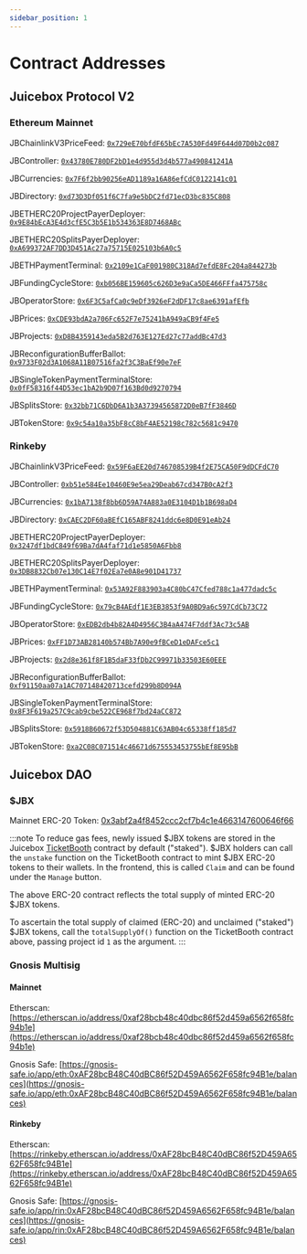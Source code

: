 ```yaml
---
sidebar_position: 1
---
```


# Contract Addresses

## Juicebox Protocol V2

### Ethereum Mainnet

JBChainlinkV3PriceFeed: [`0x729eE70bfdF65bEc7A530Fd49F644d07D0b2c087`](https://etherscan.io/address/0x729eE70bfdF65bEc7A530Fd49F644d07D0b2c087)

JBController: [`0x43780E780DF2bD1e4d955d3d4b577a490841241A`](https://etherscan.io/address/0x43780E780DF2bD1e4d955d3d4b577a490841241A)

JBCurrencies: [`0x7F6f2bb90256eAD1189a16A86efCdC0122141c01`](https://etherscan.io/address/0x7F6f2bb90256eAD1189a16A86efCdC0122141c01)

JBDirectory: [`0xd73D3Df051f6C7fa9e5bDC2fd71ecD3bc835C808`](https://etherscan.io/address/0xd73D3Df051f6C7fa9e5bDC2fd71ecD3bc835C808)

JBETHERC20ProjectPayerDeployer: [`0x9E84bEcA3E4d3cfE5C3b5E1b534363E8D7468ABc`](https://etherscan.io/address/0x9E84bEcA3E4d3cfE5C3b5E1b534363E8D7468ABc)

JBETHERC20SplitsPayerDeployer: [`0xA699372AF7DD3D451Ac27a75715E025103b6A0c5`](https://etherscan.io/address/0xA699372AF7DD3D451Ac27a75715E025103b6A0c5)

JBETHPaymentTerminal: [`0x2109e1CaF001980C318Ad7efdE8Fc204a844273b`](https://etherscan.io/address/0x2109e1CaF001980C318Ad7efdE8Fc204a844273b)

JBFundingCycleStore: [`0xb056BE159605c626D3e9aCa5DE466FFfa475758c`](https://etherscan.io/address/0xb056BE159605c626D3e9aCa5DE466FFfa475758c)

JBOperatorStore: [`0x6F3C5afCa0c9eDf3926eF2dDF17c8ae6391afEfb`](https://etherscan.io/address/0x6F3C5afCa0c9eDf3926eF2dDF17c8ae6391afEfb)

JBPrices: [`0xCDE93bdA2a706Fc652F7e75241bA949aCB9f4Fe5`](https://etherscan.io/address/0xCDE93bdA2a706Fc652F7e75241bA949aCB9f4Fe5)

JBProjects: [`0xD8B4359143eda5B2d763E127Ed27c77addBc47d3`](https://etherscan.io/address/0xD8B4359143eda5B2d763E127Ed27c77addBc47d3)

JBReconfigurationBufferBallot: [`0x9733F02d3A1068A11B07516fa2f3C3BaEf90e7eF`](https://etherscan.io/address/0x9733F02d3A1068A11B07516fa2f3C3BaEf90e7eF)

JBSingleTokenPaymentTerminalStore: [`0x0fF58316f44D53ec1bA2b9D07f163Bd0d9270794`](https://etherscan.io/address/0x0fF58316f44D53ec1bA2b9D07f163Bd0d9270794)

JBSplitsStore: [`0x32bb71C6DbD6A1b3A37394565872D0eB7fF3846D`](https://etherscan.io/address/0x32bb71C6DbD6A1b3A37394565872D0eB7fF3846D)

JBTokenStore: [`0x9c54a10a35bF8cC8bF4AE52198c782c5681c9470`](https://etherscan.io/address/0x9c54a10a35bF8cC8bF4AE52198c782c5681c9470)

### Rinkeby

JBChainlinkV3PriceFeed: [`0x59F6aEE20d746708539B4f2E75CA50F9dDCFdC70`](https://rinkeby.etherscan.io/address/0x59F6aEE20d746708539B4f2E75CA50F9dDCFdC70)

JBController: [`0xb51e584Ee10460E9e5ea29Deab67cd347B0cA2f3`](https://rinkeby.etherscan.io/address/0xb51e584Ee10460E9e5ea29Deab67cd347B0cA2f3)

JBCurrencies: [`0x1bA7138f8bb6D59A74A883a0E3104D1b1B698aD4`](https://rinkeby.etherscan.io/address/0x1bA7138f8bb6D59A74A883a0E3104D1b1B698aD4)

JBDirectory: [`0xCAEC2DF60aBEfC165ABF8241ddc6e8D0E91eAb24`](https://rinkeby.etherscan.io/address/0xCAEC2DF60aBEfC165ABF8241ddc6e8D0E91eAb24)

JBETHERC20ProjectPayerDeployer: [`0x3247df1bdC849f69Ba7dA4faf71d1e5850A6Fbb8`](https://rinkeby.etherscan.io/address/0x3247df1bdC849f69Ba7dA4faf71d1e5850A6Fbb8)

JBETHERC20SplitsPayerDeployer: [`0x3DB8832Cb07e130C14E7f02Ea7e0A8e901D41737`](https://rinkeby.etherscan.io/address/0x3DB8832Cb07e130C14E7f02Ea7e0A8e901D41737)

JBETHPaymentTerminal: [`0x53A92F883903a4C80bC47Cfed788c1a477dadc5c`](https://rinkeby.etherscan.io/address/0x53A92F883903a4C80bC47Cfed788c1a477dadc5c)

JBFundingCycleStore: [`0x79cB4AEdf1E3EB3853f9A0BD9a6c597CdCb73C72`](https://rinkeby.etherscan.io/address/0x79cB4AEdf1E3EB3853f9A0BD9a6c597CdCb73C72)

JBOperatorStore: [`0xEDB2db4b82A4D4956C3B4aA474F7ddf3Ac73c5AB`](https://rinkeby.etherscan.io/address/0xEDB2db4b82A4D4956C3B4aA474F7ddf3Ac73c5AB)

JBPrices: [`0xFF1D73AB28140b574Bb7A90e9fBCeD1eDAFce5c1`](https://rinkeby.etherscan.io/address/0xFF1D73AB28140b574Bb7A90e9fBCeD1eDAFce5c1)

JBProjects: [`0x2d8e361f8F1B5daF33fDb2C99971b33503E60EEE`](https://rinkeby.etherscan.io/address/0x2d8e361f8F1B5daF33fDb2C99971b33503E60EEE)

JBReconfigurationBufferBallot: [`0xf91150aa07a1AC707148420713cefd299b8D094A`](https://rinkeby.etherscan.io/address/0xf91150aa07a1AC707148420713cefd299b8D094A)

JBSingleTokenPaymentTerminalStore: [`0x8F3F619a257C9cab9cbe522CE968f7bd24aCC872`](https://rinkeby.etherscan.io/address/0x8F3F619a257C9cab9cbe522CE968f7bd24aCC872)

JBSplitsStore: [`0x5918B60672f53D504881C63AB04c65338ff185d7`](https://rinkeby.etherscan.io/address/0x5918B60672f53D504881C63AB04c65338ff185d7)

JBTokenStore: [`0xa2C08C071514c46671d675553453755bEf8E95bB`](https://rinkeby.etherscan.io/address/0xa2C08C071514c46671d675553453755bEf8E95bB)

## Juicebox DAO

### $JBX

Mainnet ERC-20 Token: [0x3abf2a4f8452ccc2cf7b4c1e4663147600646f66](https://etherscan.io/token/0x3abf2a4f8452ccc2cf7b4c1e4663147600646f66)

:::note
To reduce gas fees, newly issued $JBX tokens are stored in the Juicebox [TicketBooth](../protocol-v1/ticketbooth/) contract by default ("staked"). $JBX holders can call the `unstake` function on the TicketBooth contract to mint $JBX ERC-20 tokens to their wallets. In the frontend, this is called `Claim` and can be found under the `Manage` button.

The above ERC-20 contract reflects the total supply of minted ERC-20 $JBX tokens.

To ascertain the total supply of claimed (ERC-20) and unclaimed ("staked") $JBX tokens, call the `totalSupplyOf()` function on the TicketBooth contract above, passing project id `1` as the argument.
:::

### Gnosis Multisig

#### Mainnet

Etherscan: [https://etherscan.io/address/0xaf28bcb48c40dbc86f52d459a6562f658fc94b1e](https://etherscan.io/address/0xaf28bcb48c40dbc86f52d459a6562f658fc94b1e)

Gnosis Safe: [https://gnosis-safe.io/app/eth:0xAF28bcB48C40dBC86f52D459A6562F658fc94B1e/balances](https://gnosis-safe.io/app/eth:0xAF28bcB48C40dBC86f52D459A6562F658fc94B1e/balances)

#### **Rinkeby**

Etherscan: [https://rinkeby.etherscan.io/address/0xAF28bcB48C40dBC86f52D459A6562F658fc94B1e](https://rinkeby.etherscan.io/address/0xAF28bcB48C40dBC86f52D459A6562F658fc94B1e)

Gnosis Safe: [https://gnosis-safe.io/app/rin:0xAF28bcB48C40dBC86f52D459A6562F658fc94B1e/balances](https://gnosis-safe.io/app/rin:0xAF28bcB48C40dBC86f52D459A6562F658fc94B1e/balances)
